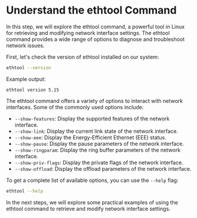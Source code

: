 # Understand the ethtool Command

In this step, we will explore the ethtool command, a powerful tool in Linux for retrieving and modifying network interface settings. The ethtool command provides a wide range of options to diagnose and troubleshoot network issues.

First, let's check the version of ethtool installed on our system:

```bash
ethtool --version
```

Example output:

```
ethtool version 5.15
```

The ethtool command offers a variety of options to interact with network interfaces. Some of the commonly used options include:

- `--show-features`: Display the supported features of the network interface.
- `--show-link`: Display the current link state of the network interface.
- `--show-eee`: Display the Energy-Efficient Ethernet (EEE) status.
- `--show-pause`: Display the pause parameters of the network interface.
- `--show-ringparam`: Display the ring buffer parameters of the network interface.
- `--show-priv-flags`: Display the private flags of the network interface.
- `--show-offload`: Display the offload parameters of the network interface.

To get a complete list of available options, you can use the `--help` flag:

```bash
ethtool --help
```

In the next steps, we will explore some practical examples of using the ethtool command to retrieve and modify network interface settings.

